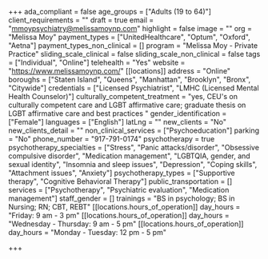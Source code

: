 +++
ada_compliant = false
age_groups = ["Adults (19 to 64)"]
client_requirements = ""
draft = true
email = "mmoypsychiatry@melissamoynp.com"
highlight = false
image = ""
org = "Melissa Moy"
payment_types = ["UnitedHealthcare", "Optum", "Oxford", "Aetna"]
payment_types_non_clinical = []
program = "Melissa Moy - Private Practice"
sliding_scale_clinical = false
sliding_scale_non_clinical = false
tags = ["Individual", "Online"]
telehealth = "Yes"
website = "https://www.melissamoynp.com/"
[[locations]]
address = "Online"
boroughs = ["Staten Island", "Queens", "Manhattan", "Brooklyn", "Bronx", "Citywide"]
credentials = ["Licensed Psychiatrist", "LMHC (Licensed Mental Health Counselor)"]
culturally_competent_treatment = "yes, CEU's on culturally competent care and LGBT affirmative care; graduate thesis on LGBT affirmative care and best practices "
gender_identification = ["Female"]
languages = ["English"]
latLng = ""
new_clients = "No"
new_clients_detail = ""
non_clinical_services = ["Psychoeducation"]
parking = "No"
phone_number = "917-791-0174"
psychotherapy = true
psychotherapy_specialties = ["Stress", "Panic attacks/disorder", "Obsessive compulsive disorder", "Medication management", "LGBTQIA, gender, and sexual identity", "Insomnia and sleep issues", "Depression", "Coping skills", "Attachment issues", "Anxiety"]
psychotherapy_types = ["Supportive therapy", "Cognitive Behavioral Therapy"]
public_transportation = []
services = ["Psychotherapy", "Psychiatric evaluation", "Medication management"]
staff_gender = []
trainings = "BS in psychology; BS in Nursing; RN; CBT, REBT"
[[locations.hours_of_operation]]
day_hours = "Friday: 9 am - 3 pm"
[[locations.hours_of_operation]]
day_hours = "Wednesday - Thursday: 9 am - 5 pm"
[[locations.hours_of_operation]]
day_hours = "Monday - Tuesday: 12 pm - 5 pm"

+++
